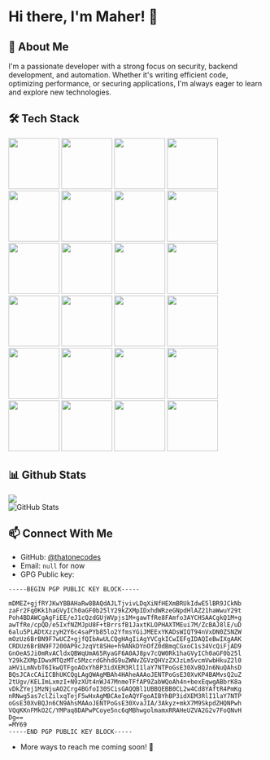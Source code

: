 # Hi there, I'm Maher! 👋

## 🚀 About Me
I'm a passionate developer with a strong focus on security, backend development, and automation. Whether it's writing efficient code, optimizing performance, or securing applications, I'm always eager to learn and explore new technologies.

## 🛠 Tech Stack
<img src="https://raw.githubusercontent.com/marwin1991/profile-technology-icons/refs/heads/main/icons/python.png" style="width: 100px;"> <img src="https://raw.githubusercontent.com/marwin1991/profile-technology-icons/refs/heads/main/icons/django.png" style="width: 100px;"> <img src="https://raw.githubusercontent.com/marwin1991/profile-technology-icons/refs/heads/main/icons/numpy.png" style="width: 100px;"> <img src="https://raw.githubusercontent.com/marwin1991/profile-technology-icons/refs/heads/main/icons/selenium.png" style="width: 100px;">
<img src="https://raw.githubusercontent.com/marwin1991/profile-technology-icons/refs/heads/main/icons/java.png" style="width: 100px;">
<img src="https://raw.githubusercontent.com/marwin1991/profile-technology-icons/refs/heads/main/icons/javascript.png" style="width: 100px;">
<img src="https://raw.githubusercontent.com/marwin1991/profile-technology-icons/refs/heads/main/icons/typescript.png" style="width: 100px;">
<img src="https://raw.githubusercontent.com/marwin1991/profile-technology-icons/refs/heads/main/icons/html.png" style="width: 100px;">
<img src="https://raw.githubusercontent.com/marwin1991/profile-technology-icons/refs/heads/main/icons/css.png" style="width: 100px;">
<img src="https://raw.githubusercontent.com/marwin1991/profile-technology-icons/refs/heads/main/icons/vue_js.png" style="width: 100px;">
<img src="https://raw.githubusercontent.com/marwin1991/profile-technology-icons/refs/heads/main/icons/react.png" style="width: 100px;">
<img src="https://raw.githubusercontent.com/marwin1991/profile-technology-icons/refs/heads/main/icons/vite.png" style="width: 100px;">
<img src="https://raw.githubusercontent.com/marwin1991/profile-technology-icons/refs/heads/main/icons/sass.png" style="width: 100px;">
<img src="https://raw.githubusercontent.com/marwin1991/profile-technology-icons/refs/heads/main/icons/express.png" style="width: 100px;">
<img src="https://raw.githubusercontent.com/marwin1991/profile-technology-icons/refs/heads/main/icons/lua.png" style="width: 100px;">
<img src="https://raw.githubusercontent.com/marwin1991/profile-technology-icons/refs/heads/main/icons/go.png" style="width: 100px;">
<img src="https://raw.githubusercontent.com/marwin1991/profile-technology-icons/refs/heads/main/icons/unity.png" style="width: 100px;">
<img src="https://raw.githubusercontent.com/marwin1991/profile-technology-icons/refs/heads/main/icons/bash.png" style="width: 100px;">
<img src="https://raw.githubusercontent.com/marwin1991/profile-technology-icons/refs/heads/main/icons/docker.png" style="width: 100px;">
<img src="https://raw.githubusercontent.com/marwin1991/profile-technology-icons/refs/heads/main/icons/aws.png" style="width: 100px;">
<img src="https://raw.githubusercontent.com/marwin1991/profile-technology-icons/refs/heads/main/icons/postgresql.png" style="width: 100px;">
<img src="https://raw.githubusercontent.com/marwin1991/profile-technology-icons/refs/heads/main/icons/mysql.png" style="width: 100px;">
<img src="https://raw.githubusercontent.com/marwin1991/profile-technology-icons/refs/heads/main/icons/redis.png" style="width: 100px;">
<img src="https://raw.githubusercontent.com/marwin1991/profile-technology-icons/refs/heads/main/icons/neovim.png" style="width: 100px;">

## 📊 Github Stats
<a> <img src="https://komarev.com/ghpvc/?username=thatonecodes"/> </a>  
![GitHub Stats](https://github-readme-stats.vercel.app/api?username=thatonecodes&theme=default&show_icons=true&hide_border=true&count_private=true)

## 📫 Connect With Me
- GitHub: [@thatonecodes](https://github.com/thatonecodes)
- Email: `null` for now
- GPG Public key:
```
-----BEGIN PGP PUBLIC KEY BLOCK-----

mDMEZ+gjfRYJKwYBBAHaRw8BAQdAJLTjvivLDqXiNfHEXmBRUkIdwE5lBR9JCkNb
zaFr2Fq0Kk1haGVyICh0aGF0b25lY29kZXMpIDxhdWRzeGNpdHlAZ21haWwuY29t
Poh4BDAWCgAgFiEE/eJ1cQzdGUjWVpjs1M+gawTfRe8FAmfo3AYCHSAACgkQ1M+g
awTfRe/cpQD/e5IxfNZMJpU8F+tBrrsfB1JaxtKLOPHAXTMEui7M/ZcBAJ8lE/uD
6alu5PLADtXzzyH2Y6c4saPYb85lo2YfmsYGiJMEExYKADsWIQT94nVxDN0ZSNZW
mOzUz6BrBN9F7wUCZ+gjfQIbAwULCQgHAgIiAgYVCgkICwIEFgIDAQIeBwIXgAAK
CRDUz6BrBN9F7200AP9cJzqVt8SHe+h9ANkDYnOfZ0dBmqCGxoC1s34VcQiFjAD9
GnOeASJi0mRvACldxQBWqUmA65RyaGF6A0AJ8pv7cQW0Rk1haGVyICh0aGF0b25l
Y29kZXMpIDwxMTQzMTc5MzcrdGhhdG9uZWNvZGVzQHVzZXJzLm5vcmVwbHkuZ2l0
aHViLmNvbT6IkwQTFgoAOxYhBP3idXEM3RlI1laY7NTPoGsE30XvBQJn6NuQAhsD
BQsJCAcCAiICBhUKCQgLAgQWAgMBAh4HAheAAAoJENTPoGsE30XvKP4BAMvsQ2uZ
2tUgv/KELImLxmzI+N9zXUt4nWJ47MnmeTFfAP9ZabWQoAh4n+bexEqwgABbrK8a
vDkZYej1MzNjuAO2Crg4BGfoI30SCisGAQQBl1UBBQEBB0CL2w4Cd8YAftR4PmKg
nRNwg5as7clZilxqTejF5wHxAgMBCAeIeAQYFgoAIBYhBP3idXEM3RlI1laY7NTP
oGsE30XvBQJn6CN9AhsMAAoJENTPoGsE30XvaJIA/3Akyz+mkX7M9SkpdZHQNPwh
VQqKKnFMkO2C/YMPaq8DAPwPCoye5nc6qMBhwgolmamxRRAHeUZVA2G2v7FoQNvH
Dg==
=MY69
-----END PGP PUBLIC KEY BLOCK-----
```
- More ways to reach me coming soon! 🚀

<!--
**thatonecodes/thatonecodes** is a ✨ _special_ ✨ repository because its `README.md` (this file) appears on your GitHub profile.

Here are some ideas to get you started:

- 🔭 I’m currently working on ...
- 🌱 I’m currently learning ...
- 👯 I’m looking to collaborate on ...
- 🤔 I’m looking for help with ...
- 💬 Ask me about ...
- 📫 How to reach me: ...
- 😄 Pronouns: ...
- ⚡ Fun fact: ...
-->
